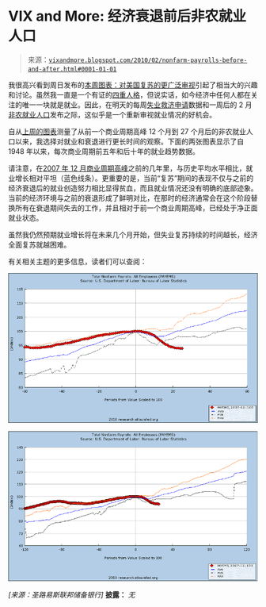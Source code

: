 <!--yml

category: 未分类

date: 2024-05-18 17:14:56

-->

# VIX and More: 经济衰退前后非农就业人口

> 来源：[`vixandmore.blogspot.com/2010/02/nonfarm-payrolls-before-and-after.html#0001-01-01`](http://vixandmore.blogspot.com/2010/02/nonfarm-payrolls-before-and-after.html#0001-01-01)

我很高兴看到周日发布的[本周图表：对美国复苏的更广泛审视](http://vixandmore.blogspot.com/2010/02/chart-of-week-broader-look-at-us.html)引起了相当大的兴趣和讨论。虽然我一直是一个有证的[四重人格](http://en.wikipedia.org/wiki/Quadrophenia)，但说实话，如今经济中任何人都在关注的唯一一块就是就业。因此，在明天的每周[失业救济申请](http://vixandmore.blogspot.com/search/label/jobless%20claims)数据和一周后的 2 月[非农就业人口](http://vixandmore.blogspot.com/search/label/nonfarm%20payrolls)发布之际，这似乎是一个重新审视就业情况的好机会。

自从[上周的图表](http://vixandmore.blogspot.com/2010/02/chart-of-week-broader-look-at-us.html)测量了从前一个商业周期高峰 12 个月到 27 个月后的非农就业人口以来，我选择对就业和衰退进行更长时间的观察。下面的两张图表显示了自 1948 年以来，每次商业周期前五年和后十年的就业趋势数据。

请注意，在[2007 年 12 月商业周期高峰](http://www.nber.org/dec2008.pdf)之前的几年里，与历史平均水平相比，就业增长相对平坦（蓝色线条）。更重要的是，当前“复苏”期间的表现不仅与之前的经济衰退后的就业创造努力相比显得贫血，而且就业情况还没有明确的底部迹象。当前的经济环境与之前的衰退形成了鲜明对比，在那时的经济通常会在这个阶段替换所有在衰退期间失去的工作，并且相对于前一个商业周期高峰，已经处于净正面就业状态。

虽然我仍然预期就业增长将在未来几个月开始，但失业复苏持续的时间越长，经济全面复苏就越困难。

有关相关主题的更多信息，读者们可以查阅：

![](img/c488faa3da8747c40b950305525d33e4.png)

![](img/c68000a757fd3688ab21bcad81c9d37e.png)

*[来源：圣路易斯联邦储备银行]* **披露：** *无*
